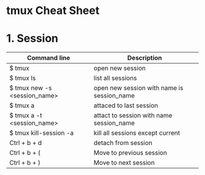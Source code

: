 # tmux Cheat Sheet
# 1. Session

|Command line                   | Description|
|-------------------------------|------------|
|$ tmux                         | open new session|
|$ tmux ls                      |list all sessions|
|$ tmux new -s <session_name>   | open new session with name is session_name|
|$ tmux a                       | attaced to last session|
|$ tmux a -t <session_name>     | attact to session with name session_name|
|$ tmux kill-session -a         | kill all sessions except current|
|Ctrl + b + d                   |detach from session|
|Ctrl + b + (                   | Move to previous session|
|Ctrl + b + )                   | Move to next session|